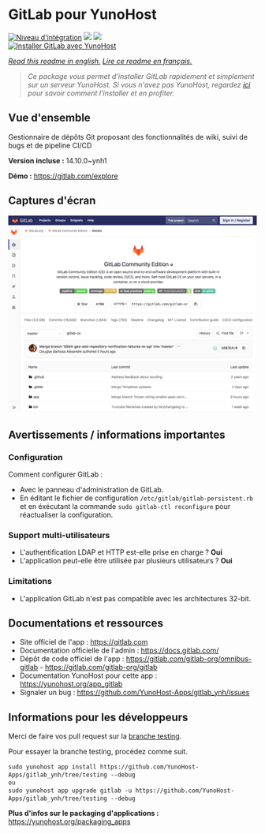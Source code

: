 # GitLab pour YunoHost

[![Niveau d'intégration](https://dash.yunohost.org/integration/gitlab.svg)](https://dash.yunohost.org/appci/app/gitlab) ![](https://ci-apps.yunohost.org/ci/badges/gitlab.status.svg) ![](https://ci-apps.yunohost.org/ci/badges/gitlab.maintain.svg)  
[![Installer GitLab avec YunoHost](https://install-app.yunohost.org/install-with-yunohost.svg)](https://install-app.yunohost.org/?app=gitlab)

*[Read this readme in english.](./README.md)*
*[Lire ce readme en français.](./README_fr.md)*

> *Ce package vous permet d'installer GitLab rapidement et simplement sur un serveur YunoHost.
Si vous n'avez pas YunoHost, regardez [ici](https://yunohost.org/#/install) pour savoir comment l'installer et en profiter.*

## Vue d'ensemble

Gestionnaire de dépôts Git proposant des fonctionnalités de wiki, suivi de bugs et de pipeline CI/CD

**Version incluse :** 14.10.0~ynh1

**Démo :** https://gitlab.com/explore

## Captures d'écran

![](./doc/screenshots/GitLab_running_11.0_(2018-07).png)

## Avertissements / informations importantes

### Configuration

Comment configurer GitLab :

- Avec le panneau d'administration de GitLab.
- En éditant le fichier de configuration `/etc/gitlab/gitlab-persistent.rb` et en éxécutant la commande `sudo gitlab-ctl reconfigure` pour réactualiser la configuration.

### Support multi-utilisateurs

* L'authentification LDAP et HTTP est-elle prise en charge ? **Oui**
* L'application peut-elle être utilisée par plusieurs utilisateurs ? **Oui**

### Limitations

* L'application GitLab n'est pas compatible avec les architectures 32-bit.

## Documentations et ressources

* Site officiel de l'app : https://gitlab.com
* Documentation officielle de l'admin : https://docs.gitlab.com/
* Dépôt de code officiel de l'app : https://gitlab.com/gitlab-org/omnibus-gitlab - https://gitlab.com/gitlab-org/gitlab
* Documentation YunoHost pour cette app : https://yunohost.org/app_gitlab
* Signaler un bug : https://github.com/YunoHost-Apps/gitlab_ynh/issues

## Informations pour les développeurs

Merci de faire vos pull request sur la [branche testing](https://github.com/YunoHost-Apps/gitlab_ynh/tree/testing).

Pour essayer la branche testing, procédez comme suit.
```
sudo yunohost app install https://github.com/YunoHost-Apps/gitlab_ynh/tree/testing --debug
ou
sudo yunohost app upgrade gitlab -u https://github.com/YunoHost-Apps/gitlab_ynh/tree/testing --debug
```

**Plus d'infos sur le packaging d'applications :** https://yunohost.org/packaging_apps